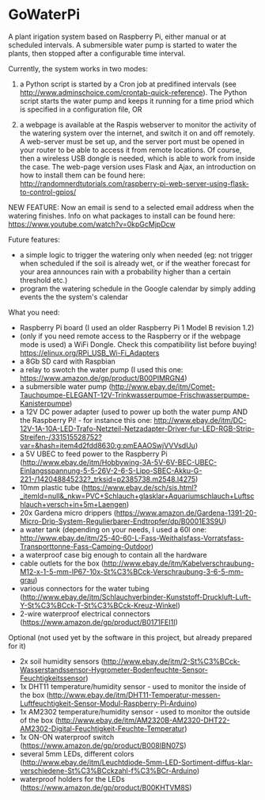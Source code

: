 # GoWaterPi
A plant irigation system based on Raspberry Pi, either manual or at scheduled intervals. A submersible water pump is started to water the plants, then stopped after a configurable time interval.

Currently, the system works in two modes:
1. a Python script is started by a Cron job at predifined intervals (see http://www.adminschoice.com/crontab-quick-reference). The Python script starts the water pump and keeps it running for a time priod which is specified in a configuration file, OR

2. a webpage is available at the Raspis webserver to monitor the activity of the watering system over the internet, and switch it on and off remotely. A web-server must be set up, and the server port must be opened in your router to be able to access it from remote locations. Of course, then a wireless USB dongle is needed, which is able to work from inside the case. The web-page version uses Flask and Ajax, an introduction on how to install them can be found here: http://randomnerdtutorials.com/raspberry-pi-web-server-using-flask-to-control-gpios/

NEW FEATURE: Now an email is send to a selected email address when the watering finishes. Info on what packages to install can be found here: https://www.youtube.com/watch?v=0kpGcMjpDcw

Future features:
- a simple logic to trigger the watering only when needed (eg: not trigger when scheduled if the soil is already wet, or if the weather forecast for your area announces rain with a probability higher than a certain threshold etc.)
- program the watering schedule in the Google calendar by simply adding events the the system's calendar

What you need:
 - Raspberry Pi board (I used an older Raspberry Pi 1 Model B revision 1.2)
 - (only if you need remote access to the Raspberry or if the webpage mode is used) a WiFi Dongle. Check this compatibility list before buying! https://elinux.org/RPi_USB_Wi-Fi_Adapters
 - a 8Gb SD card with Raspbian
 - a relay to swotch the water pump (I used this one: https://www.amazon.de/gp/product/B00PIMRGN4)
 - a submersible water pump (http://www.ebay.de/itm/Comet-Tauchpumpe-ELEGANT-12V-Trinkwasserpumpe-Frischwasserpumpe-Kanisterpumpe)
 - a 12V DC power adapter (used to power up both the water pump AND the Raspberry Pi! - for instance this one: http://www.ebay.de/itm/DC-12V-1A-10A-LED-Trafo-Netzteil-Netzadapter-Driver-fur-LED-RGB-Strip-Streifen-/331515528752?var=&hash=item4d2fdd8630:g:pmEAAOSwjVVVsdUu)
 - a 5V UBEC to feed power to the Raspberry Pi (http://www.ebay.de/itm/Hobbywing-3A-5V-6V-BEC-UBEC-Einlangsspannung-5-5-26V-2-6-S-Lipo-SBEC-Akku-G-221-/142048845232?_trksid=p2385738.m2548.l4275)
 - 10mm plastic tube (https://www.ebay.de/sch/sis.html?_itemId=null&_nkw=PVC+Schlauch+glasklar+Aquariumschlauch+Luftschlauch+versch+in+5m+Laengen)
 - 20x Gardena micro drippers (https://www.amazon.de/Gardena-1391-20-Micro-Drip-System-Regulierbarer-Endtropfer/dp/B0001E3S9U)
 - a water tank (depending on your needs, I used a 60l one: http://www.ebay.de/itm/25-40-60-L-Fass-Weithalsfass-Vorratsfass-Transporttonne-Fass-Camping-Outdoor)
 - a waterproof case big enough to contain all the hardware
 - cable outlets for the box (http://www.ebay.de/itm/Kabelverschraubung-M12-x-1-5-mm-IP67-10x-St%C3%BCck-Verschraubung-3-6-5-mm-grau)
 - various connectors for the water tubing (http://www.ebay.de/itm/Schlauchverbinder-Kunststoff-Druckluft-Luft-Y-St%C3%BCck-T-St%C3%BCck-Kreuz-Winkel)
 - 2-wire waterproof electrical connectors (https://www.amazon.de/gp/product/B0171FEI1I)
 
 Optional (not used yet by the software in this project, but already prepared for it)
 - 2x soil humidity sensors (http://www.ebay.de/itm/2-St%C3%BCck-Wasserstandssensor-Hygrometer-Bodenfeuchte-Sensor-Feuchtigkeitssensor)
 - 1x DHT11 temperature/humidity sensor - used to monitor the inside of the box (http://www.ebay.de/itm/DHT11-Temperatur-messen-Luftfeuchtigkeit-Sensor-Modul-Raspberry-Pi-Arduino)
 - 1x AM2302 temperature/humidity sensor - used to monitor the outside of the box (http://www.ebay.de/itm/AM2320B-AM2320-DHT22-AM2302-Digital-Feuchtigkeit-Feuchte-Temperatur)
  - 1x ON-ON waterproof switch (https://www.amazon.de/gp/product/B008IBN07S)
  - several 5mm LEDs, different colors (http://www.ebay.de/itm/Leuchtdiode-5mm-LED-Sortiment-diffus-klar-verschiedene-St%C3%BCckzahl-f%C3%BCr-Arduino)
  - waterproof holders for the LEDs (https://www.amazon.de/gp/product/B00KHTVM8S)
